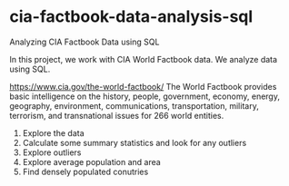 # cia-factbook-data-analysis-sql
Analyzing CIA Factbook Data using SQL

In this project, we work with CIA World Factbook data. We analyze data using SQL.

https://www.cia.gov/the-world-factbook/
The World Factbook provides basic intelligence on the history, people, government, economy, energy, geography, environment, communications, transportation, military, terrorism, and transnational issues for 266 world entities.

1. Explore the data
2. Calculate some summary statistics and look for any outliers
3. Explore outliers
4. Explore average population and area
5. Find densely populated conutries
